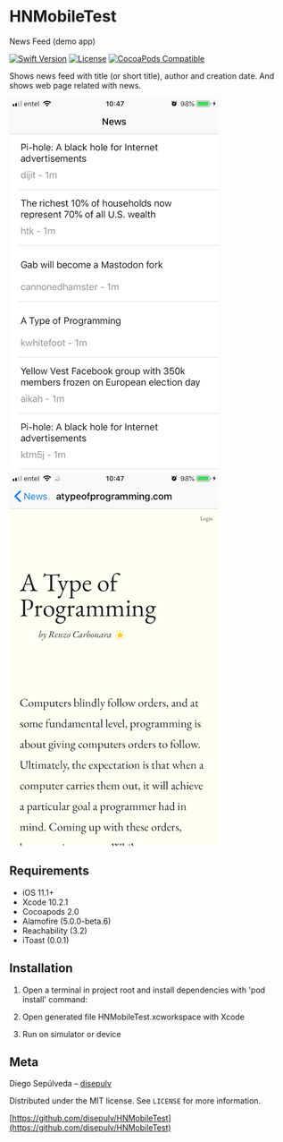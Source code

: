 # HNMobileTest
News Feed (demo app)

[![Swift Version][swift-image]][swift-url]
[![License][license-image]][license-url]
[![CocoaPods Compatible](https://img.shields.io/cocoapods/v/EZSwiftExtensions.svg)](https://img.shields.io/cocoapods/v/LFAlertController.svg)  


Shows news feed with title (or short title), author and creation date. And shows web page related with news.

![](screenshot1.png)
![](screenshot2.png)

## Requirements

- iOS 11.1+
- Xcode 10.2.1
- Cocoapods 2.0
- Alamofire (5.0.0-beta.6)
- Reachability (3.2)
- iToast (0.0.1)

## Installation

1. Open a terminal in project root and install dependencies with 'pod install' command: 

2. Open generated file HNMobileTest.xcworkspace with Xcode

3. Run on simulator or device


## Meta

Diego Sepúlveda – [disepulv](https://github.com/disepulv/)

Distributed under the MIT license. See ``LICENSE`` for more information.

[https://github.com/disepulv/HNMobileTest](https://github.com/disepulv/HNMobileTest)

[swift-image]:https://img.shields.io/badge/swift-4.0-orange.svg
[swift-url]: https://swift.org/
[license-image]: https://img.shields.io/badge/License-MIT-blue.svg
[license-url]: LICENSE
